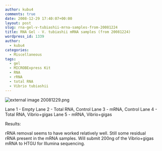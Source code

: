 ```yaml
---
author: kubu4
comments: true
date: 2008-12-29 17:40:07+00:00
layout: post
slug: rna-gel-v-tubiashii-mrna-samples-from-20081224
title: RNA Gel - V. tubiashii mRNA samples (from 20081224)
wordpress_id: 1339
author:
  - kubu4
categories:
  - Miscellaneous
tags:
  - gel
  - MICROBExpress Kit
  - RNA
  - rRNA
  - total RNA
  - Vibrio tubiashii
---
```


![external image 20081229.png](https://eagle.fish.washington.edu/Arabidopsis/20081229.png)

Lane 1 - Empty
Lane 2 - Total RNA, Control
Lane 3 - mRNA, Control
Lane 4 - Total RNA, Vibrio+gigas
Lane 5 - mRNA, Vibrio+gigas

Results:

rRNA removal seems to have worked relatively well. Still some residual rRNA present in the mRNA samples. Will submit 200ng of the Vibrio+gigas mRNA to HTGU for Illumina sequencing.
